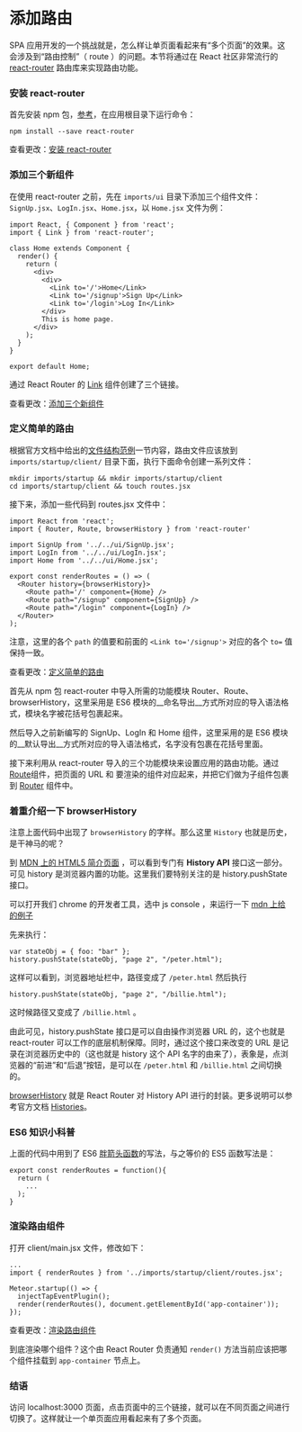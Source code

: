 # 添加路由

SPA 应用开发的一个挑战就是，怎么样让单页面看起来有“多个页面”的效果。这会涉及到“路由控制”（ route ）的问题。本节将通过在 React 社区非常流行的 [react-router](https://github.com/rackt/react-router) 路由库来实现路由功能。

### 安装 react-router

首先安装 npm 包，[参考](https://github.com/reactjs/react-router#installation)，在应用根目录下运行命令：

```
npm install --save react-router
```

查看更改：[安装 react-router](https://coding.net/u/happypeter/p/meteor-react-bird-demo/git/commit/5e9cc94145d98a67b42da9b6c2441d0651f8a294)

### 添加三个新组件

在使用 react-router 之前，先在 `imports/ui` 目录下添加三个组件文件：`SignUp.jsx`、`LogIn.jsx`、`Home.jsx`，以 `Home.jsx` 文件为例：

```
import React, { Component } from 'react';
import { Link } from 'react-router';

class Home extends Component {
  render() {
    return (
      <div>
        <div>
          <Link to='/'>Home</Link>
          <Link to='/signup'>Sign Up</Link>
          <Link to='/login'>Log In</Link>
        </div>
        This is home page.
      </div>
    );
  }
}

export default Home;
```

通过 React Router 的 [Link](https://github.com/reactjs/react-router/blob/master/docs/API.md#link) 组件创建了三个链接。

查看更改：[添加三个新组件](https://coding.net/u/happypeter/p/meteor-react-bird-demo/git/commit/d2320bd6ed890df29e54ae84a7e9ee8ad374ff24)

### 定义简单的路由

根据官方文档中给出的[文件结构范例](http://guide.meteor.com/structure.html#example-app-structure)一节内容，路由文件应该放到 `imports/startup/client/` 目录下面，执行下面命令创建一系列文件：

```
mkdir imports/startup && mkdir imports/startup/client
cd imports/startup/client && touch routes.jsx
```

接下来，添加一些代码到 routes.jsx 文件中：

```
import React from 'react';
import { Router, Route, browserHistory } from 'react-router'

import SignUp from '../../ui/SignUp.jsx';
import LogIn from '../../ui/LogIn.jsx';
import Home from '../../ui/Home.jsx';

export const renderRoutes = () => (
  <Router history={browserHistory}>
    <Route path='/' component={Home} />
    <Route path="/signup" component={SignUp} />
    <Route path="/login" component={LogIn} />
  </Router>
);
```

注意，这里的各个 `path` 的值要和前面的 `<Link to='/signup'>` 对应的各个 `to=` 值保持一致。

查看更改：[定义简单的路由](https://coding.net/u/happypeter/p/meteor-react-bird-demo/git/commit/97e545b954625e4771a12d17e5baee82e1b17c2c)

首先从 npm 包 react-router 中导入所需的功能模块 Router、Route、browserHistory，这里采用是 ES6 模块的__命名导出__方式所对应的导入语法格式，模块名字被花括号包裹起来。

然后导入之前新编写的 SignUp、LogIn 和 Home 组件，这里采用的是 ES6 模块的__默认导出__方式所对应的导入语法格式，名字没有包裹在花括号里面。

接下来利用从 react-router 导入的三个功能模块来设置应用的路由功能。通过 [Route](https://github.com/reactjs/react-router/blob/master/docs/API.md#route)组件，把页面的 URL 和 要渲染的组件对应起来，并把它们做为子组件包裹到 [Router](https://github.com/reactjs/react-router/blob/master/docs/API.md#router) 组件中。

### 着重介绍一下 browserHistory

注意上面代码中出现了 `browserHistory` 的字样。那么这里 `History` 也就是历史，是干神马的呢？

到 [MDN 上的 HTML5 简介页面](https://developer.mozilla.org/en-US/docs/Web/Guide/HTML/HTML5) ，可以看到专门有 __History API__ 接口这一部分。可见 history 是浏览器内置的功能。这里我们要特别关注的是 history.pushState 接口。

可以打开我们 chrome 的开发者工具，选中 js console ，来运行一下 [mdn 上给的例子](https://developer.mozilla.org/en-US/docs/Web/API/History_API#Example)

先来执行：

```
var stateObj = { foo: "bar" };
history.pushState(stateObj, "page 2", "/peter.html");
```

这样可以看到，浏览器地址栏中，路径变成了 `/peter.html` 然后执行

```
history.pushState(stateObj, "page 2", "/billie.html");
```

这时候路径又变成了 `/billie.html` 。

由此可见，history.pushState 接口是可以自由操作浏览器 URL 的，这个也就是 react-router 可以工作的底层机制保障。同时，通过这个接口来改变的 URL 是记录在浏览器历史中的（这也就是 history 这个 API 名字的由来了），表象是，点浏览器的“前进”和“后退”按钮，是可以在 `/peter.html` 和 `/billie.html` 之间切换的。

[browserHistory](https://github.com/reactjs/react-router/blob/master/docs/guides/Histories.md#browserhistory) 就是 React Router 对 History API 进行的封装。更多说明可以参考官方文档 [Histories](https://github.com/reactjs/react-router/blob/master/docs/guides/Histories.md)。

### ES6 知识小科普

上面的代码中用到了 ES6 [胖箭头函数](http://www.sitepoint.com/es6-arrow-functions-new-fat-concise-syntax-javascript/)的写法，与之等价的 ES5 函数写法是：

```
export const renderRoutes = function(){
  return (
    ...
  );
}
```

### 渲染路由组件

打开 client/main.jsx 文件，修改如下：

```
...
import { renderRoutes } from '../imports/startup/client/routes.jsx';

Meteor.startup(() => {
  injectTapEventPlugin();
  render(renderRoutes(), document.getElementById('app-container'));
});
```

查看更改：[渲染路由组件](https://coding.net/u/happypeter/p/meteor-react-bird-demo/git/commit/2915d99bb424c0ec4def759e26546a80d843f574)

到底渲染哪个组件？这个由 React Router 负责通知 `render()` 方法当前应该把哪个组件挂载到 `app-container` 节点上。

### 结语

访问 localhost:3000 页面，点击页面中的三个链接，就可以在不同页面之间进行切换了。这样就让一个单页面应用看起来有了多个页面。
